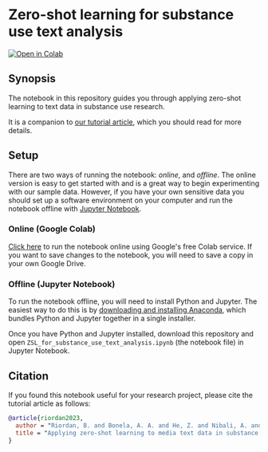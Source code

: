 # Zero-shot learning for substance use text analysis

[![Open in Colab](https://colab.research.google.com/assets/colab-badge.svg)](https://colab.research.google.com/github/ltu-capr/zsl-text-tutorial/blob/master/ZSL_for_substance_use_text_analysis.ipynb)


## Synopsis

The notebook in this repository
guides you through applying zero-shot learning
to text data in substance use research.

It is a companion to
[our tutorial article](#citation),
which you should read for more details.


## Setup

There are two ways of running the notebook:
_online_, and _offline_.
The online version is easy to get started with
and is a great way to begin experimenting with our sample data.
However, if you have your own sensitive data
you should set up a software environment on your computer
and run the notebook offline
with [Jupyter Notebook](https://jupyter.org/).

### Online (Google Colab)

[Click here](https://colab.research.google.com/github/ltu-capr/zsl-text-tutorial/blob/master/ZSL_for_substance_use_text_analysis.ipynb)
to run the notebook online
using Google's free Colab service.
If you want to save changes to the notebook,
you will need to save a copy
in your own Google Drive.

### Offline (Jupyter Notebook)

To run the notebook offline,
you will need to install Python and Jupyter.
The easiest way to do this
is by [downloading and installing Anaconda](https://www.anaconda.com/download),
which bundles Python and Jupyter together
in a single installer.

Once you have Python and Jupyter installed,
download this repository
and open `ZSL_for_substance_use_text_analysis.ipynb`
(the notebook file)
in Jupyter Notebook.


## Citation

If you found this notebook useful for your research project,
please cite the tutorial article as follows:

```bibtex
@article{riordan2023,
  author = "Riordan, B. and Bonela, A. A. and He, Z. and Nibali, A. and Anderson-Luxford, D. and Kuntsche, E.",
  title = "Applying zero-shot learning to media text data in substance use research: an overview and tutorial",
}
```

